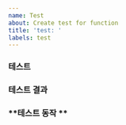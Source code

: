 ```yaml
---
name: Test
about: Create test for function
title: 'test: '
labels: test
---
```


<!-- #56 test : 구글 로그인 테스트 -->

### **테스트**

<!-- 테스트 목적과 방법에 대한 서술 -->

### **테스트 결과**

<!-- 해당 테스트 수행 시 결과 혹은 예상 결과-->

### **테스트 동작 **

<!-- 테스트 커버리지 추가 상황 설명 -->
